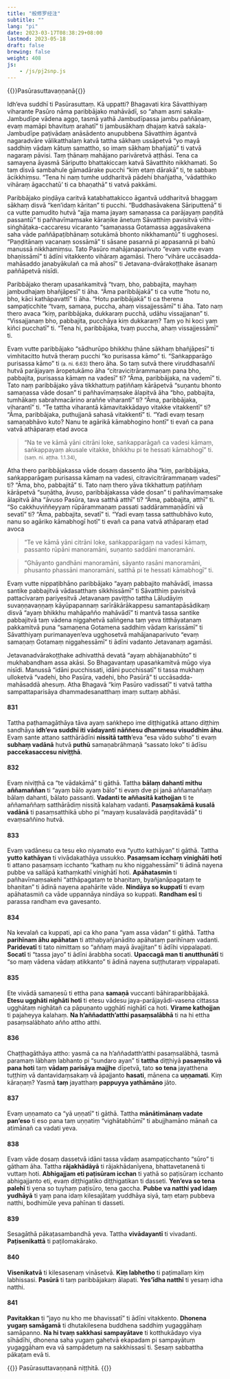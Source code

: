 ```yaml
---
title: "般修罗经注"
subtitle: ""
lang: "pi"
date: 2023-03-17T08:38:29+08:00
lastmod: 2023-05-18
draft: false
brewing: false
weight: 408
js:
    - /js/pj2snp.js
---
```


{{<subtitle>}}Pasūrasuttavaṇṇanā{{</subtitle>}}

Idh’eva suddhī ti Pasūrasuttaṃ. Kā uppatti? Bhagavati kira Sāvatthiyaṃ viharante Pasūro nāma paribbājako mahāvādī, so “aham asmi sakala-Jambudīpe vādena aggo, tasmā yathā Jambudīpassa jambu paññāṇaṃ, evaṃ mamāpi bhavituṃ arahatī” ti jambusākhaṃ dhajaṃ katvā sakala-Jambudīpe paṭivādaṃ anāsādento anupubbena Sāvatthiṃ āgantvā nagaradvāre vālikatthalaṃ katvā tattha sākhaṃ ussāpetvā “yo mayā saddhiṃ vādaṃ kātuṃ samattho, so imaṃ sākhaṃ bhañjatū” ti vatvā nagaraṃ pāvisi. Taṃ ṭhānaṃ mahājano parivāretvā aṭṭhāsi. Tena ca samayena āyasmā Sāriputto bhattakiccaṃ katvā Sāvatthito nikkhamati. So taṃ disvā sambahule gāmadārake pucchi “kiṃ etaṃ dārakā” ti, te sabbaṃ ācikkhiṃsu. “Tena hi naṃ tumhe uddharitvā pādehi bhañjatha, ‘vādatthiko vihāraṃ āgacchatū’ ti ca bhaṇathā” ti vatvā pakkāmi.

Paribbājako piṇḍāya caritvā katabhattakicco āgantvā uddharitvā bhaggaṃ sākhaṃ disvā “ken’idaṃ kāritan” ti pucchi. “Buddhasāvakena Sāriputtenā” ti ca vutte pamudito hutvā “ajja mama jayaṃ samaṇassa ca parājayaṃ paṇḍitā passantū” ti pañhavīmaṃsake kāraṇike ānetuṃ Sāvatthiṃ pavisitvā vīthi-siṅghāṭaka-caccaresu vicaranto “samaṇassa Gotamassa aggasāvakena saha vāde paññāpaṭibhānaṃ sotukāmā bhonto nikkhamantū” ti ugghosesi. “Paṇḍitānaṃ vacanaṃ sossāmā” ti sāsane pasannā pi appasannā pi bahū manussā nikkhamiṃsu. Tato Pasūro mahājanaparivuto “evaṃ vutte evaṃ bhaṇissāmī” ti ādīni vitakkento vihāraṃ agamāsi. Thero “vihāre uccāsadda-mahāsaddo janabyākulañ ca mā ahosī” ti Jetavana-dvārakoṭṭhake āsanaṃ paññāpetvā nisīdi.

Paribbājako theraṃ upasaṅkamitvā “tvaṃ, bho, pabbajita, mayhaṃ jambudhajaṃ bhañjāpesī” ti āha. “Āma paribbājakā” ti ca vutte “hotu no, bho, kāci kathāpavattī” ti āha. “Hotu paribbājakā” ti ca therena sampaṭicchite “tvaṃ, samaṇa, puccha, ahaṃ vissajjessāmī” ti āha. Tato naṃ thero avaca “kiṃ, paribbājaka, dukkaraṃ pucchā, udāhu vissajjanan” ti. “Vissajjanaṃ bho, pabbajita, pucchāya kiṃ dukkaraṃ? Taṃ yo hi koci yaṃ kiñci pucchatī” ti. “Tena hi, paribbājaka, tvaṃ puccha, ahaṃ vissajjessāmī” ti.

Evaṃ vutte paribbājako “sādhurūpo bhikkhu ṭhāne sākhaṃ bhañjāpesī” ti vimhitacitto hutvā theraṃ pucchi “ko purisassa kāmo” ti. “Saṅkapparāgo purisassa kāmo” ti <small>(a. ni. 6.63)</small> thero āha. So taṃ sutvā there viruddhasaññī hutvā parājayaṃ āropetukāmo āha “citravicitrārammaṇaṃ pana bho, pabbajita, purisassa kāmaṃ na vadesī” ti? “Āma, paribbājaka, na vademī” ti. Tato naṃ paribbājako yāva tikkhattuṃ paṭiññaṃ kārāpetvā “suṇantu bhonto samaṇassa vāde dosan” ti pañhavīmaṃsake ālapitvā āha “bho, pabbajita, tumhākaṃ sabrahmacārino araññe viharantī” ti? “Āma, paribbājaka, viharantī” ti. “Te tattha viharantā kāmavitakkādayo vitakke vitakkentī” ti? “Āma, paribbājaka, puthujjanā sahasā vitakkentī” ti. “Yadi evaṃ tesaṃ samaṇabhāvo kuto? Nanu te agārikā kāmabhogino hontī” ti evañ ca pana vatvā athāparaṃ etad avoca

> “Na te ve kāmā yāni citrāni loke, saṅkapparāgañ ca vadesi kāmaṃ,  
> saṅkappayaṃ akusale vitakke, bhikkhu pi te hessati kāmabhogī” ti. <small>(saṃ. ni. aṭṭha. 1.1.34)</small>,

Atha thero paribbājakassa vāde dosaṃ dassento āha “kiṃ, paribbājaka, saṅkapparāgaṃ purisassa kāmaṃ na vadesi, citravicitrārammaṇaṃ vadesī” ti? “Āma, bho, pabbajitā” ti. Tato naṃ thero yāva tikkhattuṃ paṭiññaṃ kārāpetvā “suṇātha, āvuso, paribbājakassa vāde dosan” ti pañhavīmaṃsake ālapitvā āha “āvuso Pasūra, tava satthā atthī” ti? “Āma, pabbajita, atthī” ti. “So cakkhuviññeyyaṃ rūpārammaṇaṃ passati saddārammaṇādīni vā sevatī” ti? “Āma, pabbajita, sevatī” ti. “Yadi evaṃ tassa satthubhāvo kuto, nanu so agāriko kāmabhogī hotī” ti evañ ca pana vatvā athāparaṃ etad avoca

> “Te ve kāmā yāni citrāni loke, saṅkapparāgaṃ na vadesi kāmaṃ,  
> passanto rūpāni manoramāni, suṇanto saddāni manoramāni.

> “Ghāyanto gandhāni manoramāni, sāyanto rasāni manoramāni,  
> phusanto phassāni manoramāni, satthā pi te hessati kāmabhogī” ti.

Evaṃ vutte nippaṭibhāno paribbājako “ayaṃ pabbajito mahāvādī, imassa santike pabbajitvā vādasatthaṃ sikkhissāmī” ti Sāvatthiṃ pavisitvā pattacīvaraṃ pariyesitvā Jetavanaṃ paviṭṭho tattha Lāludāyiṃ suvaṇṇavaṇṇaṃ kāyūpapannaṃ sarīrākārākappesu samantapāsādikaṃ disvā “ayaṃ bhikkhu mahāpañño mahāvādī” ti mantvā tassa santike pabbajitvā taṃ vādena niggahetvā saliṅgena taṃ yeva titthāyatanaṃ pakkamitvā puna “samaṇena Gotamena saddhiṃ vādaṃ karissāmī” ti Sāvatthiyaṃ purimanayen’eva ugghosetvā mahājanaparivuto “evaṃ samaṇaṃ Gotamaṃ niggahessāmī” ti ādīni vadanto Jetavanaṃ agamāsi.

Jetavanadvārakoṭṭhake adhivatthā devatā “ayaṃ abhājanabhūto” ti mukhabandham assa akāsi. So Bhagavantaṃ upasaṅkamitvā mūgo viya nisīdi. Manussā “idāni pucchissati, idāni pucchissatī” ti tassa mukhaṃ ulloketvā “vadehi, bho Pasūra, vadehi, bho Pasūrā” ti uccāsadda-mahāsaddā ahesuṃ. Atha Bhagavā “kiṃ Pasūro vadissatī” ti vatvā tattha sampattaparisāya dhammadesanatthaṃ imaṃ suttaṃ abhāsi.

#### 831

Tattha paṭhamagāthāya tāva ayaṃ saṅkhepo ime diṭṭhigatikā attano diṭṭhiṃ sandhāya **idh’eva suddhī iti vādayanti nāññesu dhammesu visuddhim āhu**. Evaṃ sante attano satthārādīni **nissitā tatth**’eva “esa vādo subho” ti evaṃ **subhaṃ vadānā** hutvā **puthū** samaṇabrāhmaṇā “sassato loko” ti ādīsu **paccekasaccesu niviṭṭhā**.

#### 832

Evaṃ niviṭṭhā ca “te vādakāmā” ti gāthā. Tattha **bālaṃ dahantī mithu aññamaññan** ti “ayaṃ bālo ayaṃ bālo” ti evaṃ dve pi janā aññamaññaṃ bālaṃ dahanti, bālato passanti. **Vadanti te aññasitā kathojjan** ti te aññamaññaṃ satthārādiṃ nissitā kalahaṃ vadanti. **Pasaṃsakāmā kusalā vadānā** ti pasaṃsatthikā ubho pi “mayaṃ kusalavādā paṇḍitavādā” ti evaṃsaññino hutvā.

#### 833

Evaṃ vadānesu ca tesu eko niyamato eva “yutto kathāyan” ti gāthā. Tattha **yutto kathāyan** ti vivādakathāya ussukko. **Pasaṃsam icchaṃ vinighāti hotī** ti attano pasaṃsaṃ icchanto “kathaṃ nu kho niggahessāmī” ti ādinā nayena pubbe va sallāpā kathaṃkathī vinighātī hoti. **Apāhatasmin** ti pañhavīmaṃsakehi “atthāpagataṃ te bhaṇitaṃ, byañjanāpagataṃ te bhaṇitan” ti ādinā nayena apahārite vāde. **Nindāya so kuppatī** ti evaṃ apāhatasmiñ ca vāde uppannāya nindāya so kuppati. **Randham esī** ti parassa randham eva gavesanto.

#### 834

Na kevalañ ca kuppati, api ca kho pana “yam assa vādan” ti gāthā. Tattha **parihīnam āhu apāhatan** ti atthabyañjanādito apāhataṃ parihīnaṃ vadanti. **Paridevatī** ti tato nimittaṃ so “aññaṃ mayā āvajjitan” ti ādīhi vippalapati. **Socatī** ti “tassa jayo” ti ādīni ārabbha socati. **Upaccagā man ti anutthunātī** ti “so maṃ vādena vādaṃ atikkanto” ti ādinā nayena suṭṭhutaraṃ vippalapati.

#### 835

Ete vivādā samaṇesū ti ettha pana **samaṇā** vuccanti bāhiraparibbājakā. **Etesu ugghāti nighāti hotī** ti etesu vādesu jaya-parājayādi-vasena cittassa ugghātaṃ nighātañ ca pāpuṇanto ugghātī nighātī ca hoti. **Virame kathojjan** ti pajaheyya kalahaṃ. **Na h’aññadatth’atthi pasaṃsalābhā** ti na hi ettha pasaṃsalābhato añño attho atthi.

#### 836

Chaṭṭhagāthāya attho: yasmā ca na h’aññadatth’atthi pasaṃsalābhā, tasmā paramaṃ lābhaṃ labhanto pi “sundaro ayan” ti **tattha** diṭṭhiyā **pasaṃsito vā pana hoti** taṃ **vādaṃ parisāya majjhe** dīpetvā, tato **so tena** jayatthena tuṭṭhiṃ vā dantavidaṃsakaṃ vā āpajjanto **hasati**, mānena ca **uṇṇamati**. Kiṃ kāraṇaṃ? Yasmā **taṃ** jayatthaṃ **pappuyya yathāmāno** jāto.

#### 837

Evaṃ uṇṇamato ca “yā uṇṇatī” ti gāthā. Tattha **mānātimānaṃ vadate pan’eso** ti eso pana taṃ uṇṇatiṃ “vighātabhūmī” ti abujjhamāno mānañ ca atimānañ ca vadati yeva.

#### 838

Evaṃ vāde dosaṃ dassetvā idāni tassa vādaṃ asampaṭicchanto “sūro” ti gātham āha. Tattha **rājakhādāyā** ti rājakhādanīyena, bhattavetanenā ti vuttaṃ hoti. **Abhigajjam eti paṭisūram icchan** ti yathā so paṭisūraṃ icchanto abhigajjanto eti, evaṃ diṭṭhigatiko diṭṭhigatikan ti dasseti. **Yen’eva so tena palehī** ti yena so tuyhaṃ paṭisūro, tena gaccha. **Pubbe va natthi yad idaṃ yudhāyā** ti yaṃ pana idaṃ kilesajātaṃ yuddhāya siyā, taṃ etaṃ pubbeva natthi, bodhimūle yeva pahīnan ti dasseti.

#### 839

Sesagāthā pākaṭasambandhā yeva. Tattha **vivādayantī** ti vivadanti. **Paṭisenikattā** ti paṭilomakārako.

#### 840

**Visenikatvā** ti kilesasenaṃ vināsetvā. **Kiṃ labhetho** ti paṭimallaṃ kiṃ labhissasi. **Pasūrā** ti taṃ paribbājakaṃ ālapati. **Yes’īdha natthī** ti yesaṃ idha natthi.

#### 841

**Pavitakkan** ti “jayo nu kho me bhavissatī” ti ādīni vitakkento. **Dhonena yugaṃ samāgamā** ti dhutakilesena buddhena saddhiṃ yugaggāhaṃ samāpanno. **Na hi tvaṃ sakkhasi sampayātave** ti kotthukādayo viya sīhādīhi, dhonena saha yugaṃ gahetvā ekapadam pi sampayātuṃ yugaggāham eva vā sampādetuṃ na sakkhissasī ti. Sesaṃ sabbattha pākaṭam evā ti.

{{<eof>}}
    Pasūrasuttavaṇṇanā niṭṭhitā.
{{</eof>}}